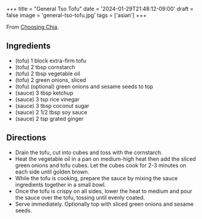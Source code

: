 +++
title = "General Tso Tofu"
date = '2024-01-29T21:48:12-09:00'
draft = false
image = 'general-tso-tofu.jpg'
tags = ['asian']
+++

From [Choosing Chia](https://choosingchia.com/general-tsos-tofu/).

## Ingredients
* (tofu) 1 block extra-firm tofu
* (tofu) 2 tbsp cornstarch
* (tofu) 2 tbsp vegetable oil
* (tofu) 2 green onions, sliced
* (tofu) (optional) green onions and sesame seeds to top
* (sauce) 3 tbsp ketchup
* (sauce) 3 tsp rice vinegar
* (sauce) 3 tbsp coconut sugar
* (sauce) 2 1/2 tbsp soy sauce
* (sauce) 2 tsp grated ginger

## Directions
* Drain the tofu, cut into cubes and toss with the cornstarch.
* Heat the vegetable oil in a pan on medium-high heat then add the sliced green onions and tofu cubes. Let the cubes cook for 2-3 minutes on each side until golden brown.
* While the tofu is cooking, prepare the sauce by mixing the sauce ingredients together in a small bowl.
* Once the tofu is crispy on all sides, lower the heat to medium and pour the sauce over the tofu, tossing until evenly coated.
* Serve immediately. Optionally top with sliced green onions and sesame seeds.
